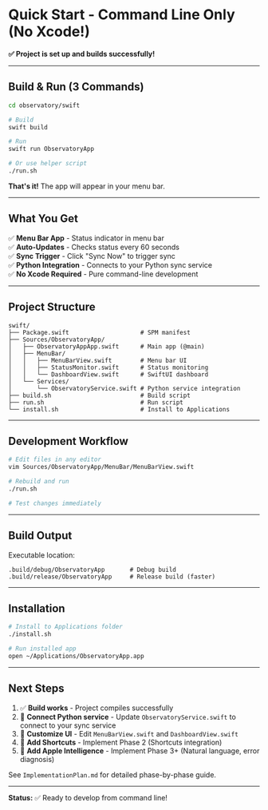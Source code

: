 # Quick Start - Command Line Only (No Xcode!)

**✅ Project is set up and builds successfully!**

---

## Build & Run (3 Commands)

```bash
cd observatory/swift

# Build
swift build

# Run
swift run ObservatoryApp

# Or use helper script
./run.sh
```

**That's it!** The app will appear in your menu bar.

---

## What You Get

✅ **Menu Bar App** - Status indicator in menu bar  
✅ **Auto-Updates** - Checks status every 60 seconds  
✅ **Sync Trigger** - Click "Sync Now" to trigger sync  
✅ **Python Integration** - Connects to your Python sync service  
✅ **No Xcode Required** - Pure command-line development

---

## Project Structure

```
swift/
├── Package.swift                    # SPM manifest
├── Sources/ObservatoryApp/
│   ├── ObservatoryAppApp.swift      # Main app (@main)
│   ├── MenuBar/
│   │   ├── MenuBarView.swift        # Menu bar UI
│   │   ├── StatusMonitor.swift      # Status monitoring
│   │   └── DashboardView.swift      # SwiftUI dashboard
│   └── Services/
│       └── ObservatoryService.swift # Python service integration
├── build.sh                         # Build script
├── run.sh                           # Run script
└── install.sh                       # Install to Applications
```

---

## Development Workflow

```bash
# Edit files in any editor
vim Sources/ObservatoryApp/MenuBar/MenuBarView.swift

# Rebuild and run
./run.sh

# Test changes immediately
```

---

## Build Output

Executable location:
```
.build/debug/ObservatoryApp       # Debug build
.build/release/ObservatoryApp     # Release build (faster)
```

---

## Installation

```bash
# Install to Applications folder
./install.sh

# Run installed app
open ~/Applications/ObservatoryApp.app
```

---

## Next Steps

1. ✅ **Build works** - Project compiles successfully
2. 🔄 **Connect Python service** - Update `ObservatoryService.swift` to connect to your sync service
3. 🎨 **Customize UI** - Edit `MenuBarView.swift` and `DashboardView.swift`
4. 📱 **Add Shortcuts** - Implement Phase 2 (Shortcuts integration)
5. 🤖 **Add Apple Intelligence** - Implement Phase 3+ (Natural language, error diagnosis)

See `ImplementationPlan.md` for detailed phase-by-phase guide.

---

**Status:** ✅ Ready to develop from command line!

